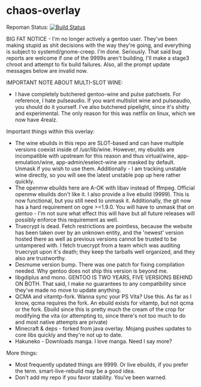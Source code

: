 chaos-overlay
=============

Repoman Status: [![Build Status](https://travis-ci.org/chaoskagami/chaos-overlay.svg?branch=master)](https://travis-ci.org/chaoskagami/chaos-overlay)

BIG FAT NOTICE - I'm no longer actively a gentoo user. They've been making stupid as shit decisions with the way they're going, and everything is subject to systemd/gnome-creep. I'm done. Seriously. That said bug reports are welcome if one of the 9999s aren't building, I'll make a stage3 chroot and attempt to fix build failures. Also, all the prompt update messages below are invalid now.

IMPORTANT NOTE ABOUT MULTI-SLOT WINE:
 - I have completely butchered gentoo-wine and pulse patchsets. For reference, I hate pulseaudio. If you want multislot wine and pulseaudio, you should do it yourself. I've also butchered pipelight, since it's shitty and experimental. The only reason for this was netflix on linux, which we now have 4realz.

Important things within this overlay:
 - The wine ebuilds in this repo are SLOT-based and can have multiple versions coexist inside of /usr/lib/wine. However, my ebuilds are incompatible with upstream for this reason and thus virtual/wine, app-emulation/wine, app-admin/eselect-wine are masked by default. Unmask if you wish to use them. Additionally - I am tracking unstable wine directly, so you will see the latest unstable pop up here rather quickly.
 - The openmw ebuilds here are A-OK with libav instead of ffmpeg. Official openmw ebuilds don't like it. I also provide a live ebuild (9999). This is now functional, but you still need to unmask it. Additionally, the git now has a hard requirement on ogre >=1.9.0. You will have to unmask that on gentoo - I'm not sure what effect this will have but all future releases will possibly enforce this requirement as well.
 - Truecrypt is dead. Fetch restrictions are pointless, because the website has been taken over by an unknown entity, and the 'newest' version hosted there as well as previous versions cannot be trusted to be untampered with. I fetch truecrypt from a team which was auditing truecrypt upon it's death; they keep the tarballs well organized, and they also are trustworthy.
 - Desmume version bump. There was one patch for fixing compilation needed. Why gentoo does not ship this version is beyond me.
 - libgdiplus and mono. GENTOO IS TWO YEARS, FIVE VERSIONS BEHIND ON BOTH. That said, I make no guarantees to any compatibility since they've made no move to update anything.
 - QCMA and vitamtp-fork. Wanna sync your PS Vita? Use this. As far as I know, qcma requires the fork. An ebuild exists for vitamtp, but not qcma or the fork. Ebuild since this is pretty much the cream of the crop for modifying the vita (or attempting to, since there's not too much to do and most native attempts are private)
 - Minecraft & deps - forked from java overlay. Mojang pushes updates to core libs quickly and they're not up to date.
 - Hakuneko - Downloads manga. I love manga. Need I say more?

More things:
 - Most frequently updated things are 9999. Or live ebuilds, if you prefer the term. smart-live-rebuild may be a good idea.
 - Don't add my repo if you favor stability. You've been warned.
